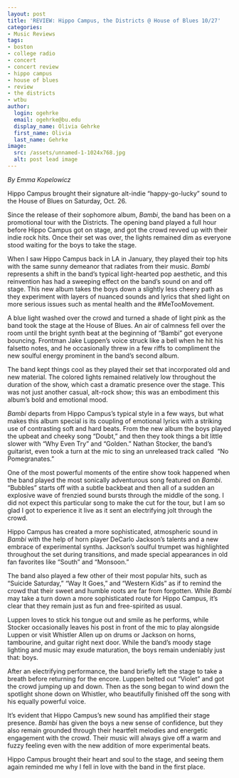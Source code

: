 ```yaml
---
layout: post
title: 'REVIEW: Hippo Campus, the Districts @ House of Blues 10/27'
categories:
- Music Reviews
tags:
- boston
- college radio
- concert
- concert review
- hippo campus
- house of blues
- review
- the districts
- wtbu
author:
  login: ogehrke
  email: ogehrke@bu.edu
  display_name: Olivia Gehrke
  first_name: Olivia
  last_name: Gehrke
image:
  src: /assets/unnamed-1-1024x768.jpg
  alt: post lead image
---
```


_By Emma Kopelowicz_

Hippo Campus brought their signature alt-indie “happy-go-lucky” sound to the House of Blues on Saturday, Oct. 26.

Since the release of their sophomore album, _Bambi_, the band has been on a promotional tour with the Districts. The opening band played a full hour before Hippo Campus got on stage, and got the crowd revved up with their indie rock hits. Once their set was over, the lights remained dim as everyone stood waiting for the boys to take the stage.

When I saw Hippo Campus back in LA in January, they played their top hits with the same sunny demeanor that radiates from their music. _Bambi_ represents a shift in the band’s typical light-hearted pop aesthetic, and this reinvention has had a sweeping effect on the band’s sound on and off stage. This new album takes the boys down a slightly less cheery path as they experiment with layers of nuanced sounds and lyrics that shed light on more serious issues such as mental health and the #MeTooMovement.

A blue light washed over the crowd and turned a shade of light pink as the band took the stage at the House of Blues. An air of calmness fell over the room until the bright synth beat at the beginning of “Bambi” got everyone bouncing. Frontman Jake Luppen’s voice struck like a bell when he hit his falsetto notes, and he occasionally threw in a few riffs to compliment the new soulful energy prominent in the band’s second album.

The band kept things cool as they played their set that incorporated old and new material. The colored lights remained relatively low throughout the duration of the show, which cast a dramatic presence over the stage. This was not just another casual, alt-rock show; this was an embodiment this album’s bold and emotional mood.

_Bambi_ departs from Hippo Campus’s typical style in a few ways, but what makes this album special is its coupling of emotional lyrics with a striking use of contrasting soft and hard beats. From the new album the boys played the upbeat and cheeky song “Doubt,” and then they took things a bit little slower with “Why Even Try” and “Golden.” Nathan Stocker, the band’s guitarist, even took a turn at the mic to sing an unreleased track called  “No Pomegranates.”

One of the most powerful moments of the entire show took happened when the band played the most sonically adventurous song featured on _Bambi_. “Bubbles” starts off with a subtle backbeat and then all of a sudden an explosive wave of frenzied sound bursts through the middle of the song. I did not expect this particular song to make the cut for the tour, but I am so glad I got to experience it live as it sent an electrifying jolt through the crowd.

Hippo Campus has created a more sophisticated, atmospheric sound in _Bambi_ with the help of horn player DeCarlo Jackson’s talents and a new embrace of experimental synths. Jackson’s soulful trumpet was highlighted throughout the set during transitions, and made special appearances in old fan favorites like “South” and “Monsoon.”

The band also played a few other of their most popular hits, such as “Suicide Saturday,” “Way It Goes,” and “Western Kids” as if to remind the crowd that their sweet and humble roots are far from forgotten. While _Bambi_ may take a turn down a more sophisticated route for Hippo Campus, it’s clear that they remain just as fun and free-spirited as usual.

Luppen loves to stick his tongue out and smile as he performs, while Stocker occasionally leaves his post in front of the mic to play alongside Luppen or visit Whistler Allen up on drums or Jackson on horns, tambourine, and guitar right next door. While the band’s moody stage lighting and music may exude maturation, the boys remain undeniably just that: boys.

After an electrifying performance, the band briefly left the stage to take a breath before returning for the encore. Luppen belted out “Violet” and got the crowd jumping up and down. Then as the song began to wind down the spotlight shone down on Whistler, who beautifully finished off the song with his equally powerful voice.

It’s evident that Hippo Campus’s new sound has amplified their stage presence. _Bambi_ has given the boys a new sense of confidence, but they also remain grounded through their heartfelt melodies and energetic engagement with the crowd. Their music will always give off a warm and fuzzy feeling even with the new addition of more experimental beats.

Hippo Campus brought their heart and soul to the stage, and seeing them again reminded me why I fell in love with the band in the first place.